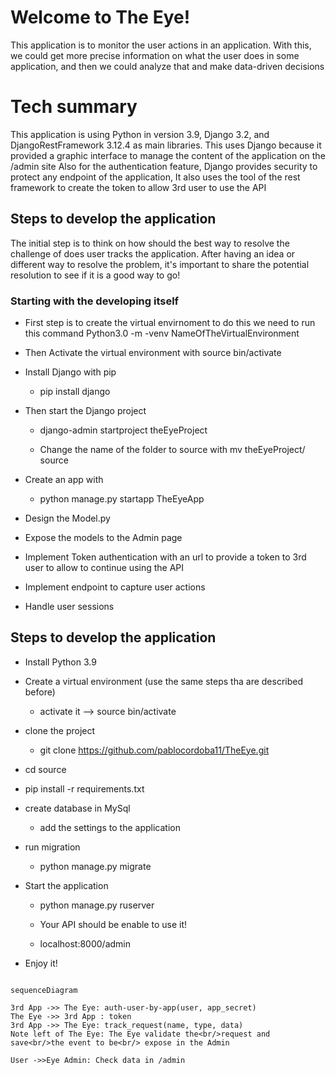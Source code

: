 

# Welcome to The Eye!

This application is to monitor the user actions in an application.
With this, we could get more precise information on what the user does in some application, and then we could analyze that and make data-driven decisions

# Tech summary

This application is using Python in version 3.9, Django 3.2, and DjangoRestFramework 3.12.4 as main libraries.
This uses Django because it provided a graphic interface to manage the content of the application on the /admin site
Also for the authentication feature, Django provides security to protect any endpoint of the application, It also uses the tool of the rest framework to create the token to allow 3rd user to use the API

## Steps to develop the application

The initial step is to think on how should the best way to resolve the challenge of does user tracks the application.
After having an idea or different way to resolve the problem, it's important to share the potential resolution to see if it is a good way to go!

### Starting with the developing itself
	

- First step is to create the virtual envirnoment to do this we need to run this command Python3.0 -m -venv NameOfTheVirtualEnvironment

- Then Activate the virtual environment with source bin/activate

- Install Django with pip

	- pip install django

- Then start the Django project

	- django-admin startproject theEyeProject

	- Change the name of the folder to source with mv theEyeProject/ source

- Create an app with

	- python manage.py startapp TheEyeApp

- Design the Model.py

- Expose the models to the Admin page

- Implement Token authentication with an url to provide a token to 3rd user to allow to continue using the API

- Implement endpoint to capture user actions

- Handle user sessions

## Steps to develop the application
- Install Python 3.9

- Create a virtual environment (use the same steps tha are described before)

	- activate it --> source bin/activate

- clone the project

	- git clone https://github.com/pablocordoba11/TheEye.git

- cd source

- pip install -r requirements.txt

- create database in MySql

	- add the settings to the application

- run migration

	- python manage.py migrate

- Start the application

	- python manage.py ruserver

	- Your API should be enable to use it!

	- localhost:8000/admin

- Enjoy it!


```mermaid

sequenceDiagram

3rd App ->> The Eye: auth-user-by-app(user, app_secret)
The Eye ->> 3rd App : token
3rd App ->> The Eye: track_request(name, type, data)
Note left of The Eye: The Eye validate the<br/>request and save<br/>the event to be<br/> expose in the Admin

User ->>Eye Admin: Check data in /admin

